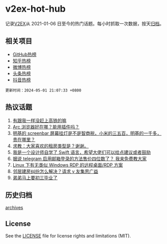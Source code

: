 # v2ex-hot-hub

 记录[V2EX](https://www.v2ex.com/)从 2021-01-06 日至今的热门话题。每小时抓取一次数据，按天[归档](archives)。
 
 ## 相关项目

- [GitHub热榜](https://github.com/snaildev/github-hot-hub)
- [知乎热榜](https://github.com/snaildev/zhihu-hot-hub)
- [微博热榜](https://github.com/snaildev/weibo-hot-hub)
- [头条热榜](https://github.com/snaildev/toutiao-hot-hub)
- [抖音热榜](https://github.com/snaildev/douyin-hot-hub)


 `更新时间：2024-05-01 21:07:33 +0800`

## 热议话题

1. [有跟我一样没赶上高铁的嘛](https://www.v2ex.com/t/1037215)
1. [Arc 浏览器好在哪？能用插件吗？](https://www.v2ex.com/t/1037227)
1. [明基的 screenbar 屏幕挂灯是不是智商税，小米的三五百，明基的一千多，贵在哪里？](https://www.v2ex.com/t/1037218)
1. [求教：大家喜欢的租房类型是？谢谢。](https://www.v2ex.com/t/1037179)
1. [我是一个设计师自学了 Swift 语言，希望大佬们可以给点建议或者鼓励](https://www.v2ex.com/t/1037217)
1. [据说 telegram 启用邮箱登录的方法售价四位数了？ 我来免费教大家](https://www.v2ex.com/t/1037251)
1. [Linux 下有无类似 Windows RDP 的远程桌面/RDP 方案](https://www.v2ex.com/t/1037208)
1. [邻居建房纠纷怎么解决？请求 v 友集思广益](https://www.v2ex.com/t/1037216)
1. [弟弟马上要初三毕业了](https://www.v2ex.com/t/1037243)

## 历史归档

[archives](archives)

## License

See the [LICENSE](LICENSE) file for license rights and limitations (MIT).
